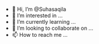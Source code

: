 - 👋 Hi, I’m @Suhasaqila
- 👀 I’m interested in ...
- 🌱 I’m currently learning ...
- 💞️ I’m looking to collaborate on ...
- 📫 How to reach me ...

<!---
Suhasaqila/Suhasaqila is a ✨ special ✨ repository because its `README.md` (this file) appears on your GitHub profile.
You can click the Preview link to take a look at your changes.
--->
